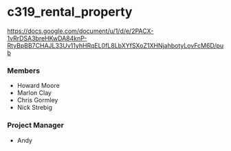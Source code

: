 # c319_rental_property

https://docs.google.com/document/u/1/d/e/2PACX-1vRrDSA3breHKwDA84knP-RtyBpBB7CHAJL33Uv11yhHRqEL0fL8LbXYfSXoZ1XHNjahbotyLovFcM6D/pub

### Members 
- Howard Moore
- Marlon Clay
- Chris Gormley
- Nick Strebig

### Project Manager
- Andy
